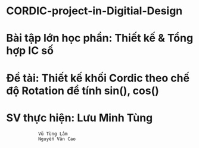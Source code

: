 # CORDIC-project-in-Digitial-Design
# Bài tập lớn học phần: Thiết kế & Tổng hợp IC số
# Đề tài: Thiết kế khối Cordic theo chế độ Rotation để tính sin(), cos()
# SV thực hiện: Lưu Minh Tùng
				Vũ Tùng Lâm
				Nguyễn Văn Cao